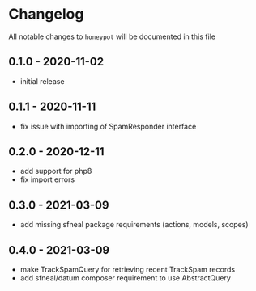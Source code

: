 # Changelog

All notable changes to `honeypot` will be documented in this file

## 0.1.0 - 2020-11-02
- initial release


## 0.1.1 - 2020-11-11
- fix issue with importing of SpamResponder interface


## 0.2.0 - 2020-12-11
- add support for php8
- fix import errors


## 0.3.0 - 2021-03-09
- add missing sfneal package requirements (actions, models, scopes)


## 0.4.0 - 2021-03-09
- make TrackSpamQuery for retrieving recent TrackSpam records
- add sfneal/datum composer requirement to use AbstractQuery
